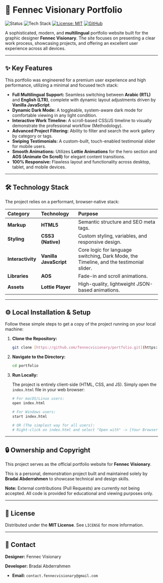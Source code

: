 # 🦊 Fennec Visionary Portfolio

![Status](https://img.shields.io/badge/Status-Complete-brightgreen?style=for-the-badge)
![Tech Stack](https://img.shields.io/badge/Tech-HTML%20%7C%20CSS%20%7C%20Vanilla%20JS-blueviolet?style=for-the-badge&logo=javascript)
[![License: MIT](https://img.shields.io/badge/License-MIT-yellow.svg?style=for-the-badge)](LICENSE)
[![GitHub](https://img.shields.io/badge/GitHub-Repository-181717?style=for-the-badge&logo=github)](https://github.com/fennecvisionary/portfolio)

A sophisticated, modern, and **multilingual** portfolio website built for the graphic designer **Fennec Visionary**. The site focuses on presenting a clear work process, showcasing projects, and offering an excellent user experience across all devices.

---

## ✨ Key Features

This portfolio was engineered for a premium user experience and high performance, utilizing a minimal and focused tech stack:

* **Full Multilingual Support:** Seamless switching between **Arabic (RTL)** and **English (LTR)**, complete with dynamic layout adjustments driven by **Vanilla JavaScript**.
* **Dynamic Dark Mode:** A toggleable, system-aware dark mode for comfortable viewing in any light condition.
* **Interactive Work Timeline:** A scroll-based CSS/JS timeline to visually demonstrate the professional workflow (Methodology).
* **Advanced Project Filtering:** Ability to filter and search the work gallery by category or tags.
* **Swiping Testimonials:** A custom-built, touch-enabled testimonial slider for mobile users.
* **Smooth Animations:** Utilizes **Lottie Animations** for the hero section and **AOS (Animate On Scroll)** for elegant content transitions.
* **100% Responsive:** Flawless layout and functionality across desktop, tablet, and mobile devices.

---

## 🛠️ Technology Stack

The project relies on a performant, browser-native stack:

| Category | Technology | Purpose |
| :--- | :--- | :--- |
| **Markup** | **HTML5** | Semantic structure and SEO meta tags. |
| **Styling** | **CSS3 (Native)** | Custom styling, variables, and responsive design. |
| **Interactivity**| **Vanilla JavaScript** | Core logic for language switching, Dark Mode, the Timeline, and the testimonial slider. |
| **Libraries** | **AOS** | Fade-in and scroll animations. |
| **Assets** | **Lottie Player** | High-quality, lightweight JSON-based animations. |

---

## ⚙️ Local Installation & Setup

Follow these simple steps to get a copy of the project running on your local machine:

1.  **Clone the Repository:**
    ```bash
    git clone [https://github.com/fennecvisionary/portfolio.git](https://github.com/fennecvisionary/portfolio.git)
    ```

2.  **Navigate to the Directory:**
    ```bash
    cd portfolio
    ```

3.  **Run Locally:**

    The project is entirely client-side (HTML, CSS, and JS). Simply open the `index.html` file in your web browser:

    ```bash
    # For macOS/Linux users:
    open index.html 

    # For Windows users:
    start index.html

    # OR (The simplest way for all users):
    # Right-click on index.html and select "Open with" -> [Your Browser]
    ```

---

## 🔒 Ownership and Copyright

This project serves as the official portfolio website for **Fennec Visionary**.

This is a personal, demonstration project built and maintained solely by **Bradai Abderrahmen** to showcase technical and design skills.

**Note:** External contributions (Pull Requests) are currently not being accepted. All code is provided for educational and viewing purposes only.

---

## 📝 License

Distributed under the **MIT License**. See `LICENSE` for more information.

---

## 📧 Contact

**Designer:** Fennec Visionary

**Developer:** Bradai Abderrahmen

* **Email:** `contact.fennecvisionary@gmail.com`
